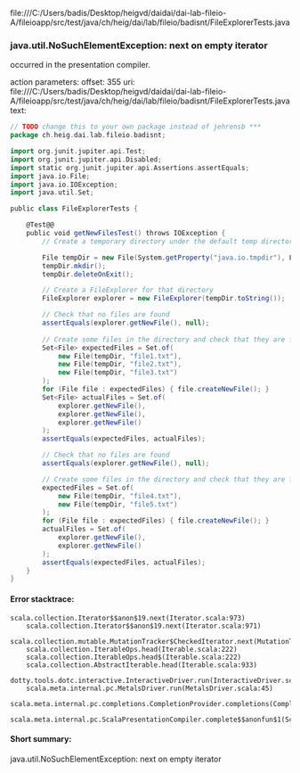 file:///C:/Users/badis/Desktop/heigvd/daidai/dai-lab-fileio-A/fileioapp/src/test/java/ch/heig/dai/lab/fileio/badisnt/FileExplorerTests.java
### java.util.NoSuchElementException: next on empty iterator

occurred in the presentation compiler.

action parameters:
offset: 355
uri: file:///C:/Users/badis/Desktop/heigvd/daidai/dai-lab-fileio-A/fileioapp/src/test/java/ch/heig/dai/lab/fileio/badisnt/FileExplorerTests.java
text:
```scala
// TODO change this to your own package instead of jehrensb ***
package ch.heig.dai.lab.fileio.badisnt;

import org.junit.jupiter.api.Test;
import org.junit.jupiter.api.Disabled;
import static org.junit.jupiter.api.Assertions.assertEquals;
import java.io.File;
import java.io.IOException;
import java.util.Set;

public class FileExplorerTests {

    @Test@@
    public void getNewFilesTest() throws IOException {
        // Create a temporary directory under the default temp directory using java.io.File

        File tempDir = new File(System.getProperty("java.io.tmpdir"), Long.toString(System.nanoTime()));
        tempDir.mkdir();
        tempDir.deleteOnExit();

        // Create a FileExplorer for that directory
        FileExplorer explorer = new FileExplorer(tempDir.toString());

        // Check that no files are found
        assertEquals(explorer.getNewFile(), null);
        
        // Create some files in the directory and check that they are found
        Set<File> expectedFiles = Set.of(
            new File(tempDir, "file1.txt"),
            new File(tempDir, "file2.txt"),
            new File(tempDir, "file3.txt")
        );
        for (File file : expectedFiles) { file.createNewFile(); }
        Set<File> actualFiles = Set.of(
            explorer.getNewFile(),
            explorer.getNewFile(),
            explorer.getNewFile()
        );
        assertEquals(expectedFiles, actualFiles);

        // Check that no files are found
        assertEquals(explorer.getNewFile(), null);

        // Create some files in the directory and check that they are found
        expectedFiles = Set.of(
            new File(tempDir, "file4.txt"),
            new File(tempDir, "file5.txt")
        );
        for (File file : expectedFiles) { file.createNewFile(); }
        actualFiles = Set.of(
            explorer.getNewFile(),
            explorer.getNewFile()
        );
        assertEquals(expectedFiles, actualFiles);
    }
}
```



#### Error stacktrace:

```
scala.collection.Iterator$$anon$19.next(Iterator.scala:973)
	scala.collection.Iterator$$anon$19.next(Iterator.scala:971)
	scala.collection.mutable.MutationTracker$CheckedIterator.next(MutationTracker.scala:76)
	scala.collection.IterableOps.head(Iterable.scala:222)
	scala.collection.IterableOps.head$(Iterable.scala:222)
	scala.collection.AbstractIterable.head(Iterable.scala:933)
	dotty.tools.dotc.interactive.InteractiveDriver.run(InteractiveDriver.scala:168)
	scala.meta.internal.pc.MetalsDriver.run(MetalsDriver.scala:45)
	scala.meta.internal.pc.completions.CompletionProvider.completions(CompletionProvider.scala:46)
	scala.meta.internal.pc.ScalaPresentationCompiler.complete$$anonfun$1(ScalaPresentationCompiler.scala:123)
```
#### Short summary: 

java.util.NoSuchElementException: next on empty iterator